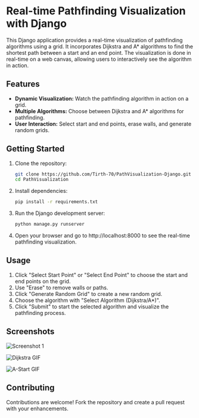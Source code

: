 # Real-time Pathfinding Visualization with Django

This Django application provides a real-time visualization of pathfinding algorithms using a grid. It incorporates Dijkstra and A* algorithms to find the shortest path between a start and an end point. The visualization is done in real-time on a web canvas, allowing users to interactively see the algorithm in action.

## Features
- **Dynamic Visualization:** Watch the pathfinding algorithm in action on a grid.
- **Multiple Algorithms:** Choose between Dijkstra and A* algorithms for pathfinding.
- **User Interaction:** Select start and end points, erase walls, and generate random grids.

## Getting Started

1. Clone the repository:
    ```bash
    git clone https://github.com/Tirth-70/PathVisualization-Django.git
    cd PathVisualization
    ```

2. Install dependencies:
    ```bash
    pip install -r requirements.txt
    ```

3. Run the Django development server:
    ```bash
    python manage.py runserver
    ```

4. Open your browser and go to http://localhost:8000 to see the real-time pathfinding visualization.

## Usage

1. Click "Select Start Point" or "Select End Point" to choose the start and end points on the grid.
2. Use "Erase" to remove walls or paths.
3. Click "Generate Random Grid" to create a new random grid.
4. Choose the algorithm with "Select Algorithm (Dijkstra/A*)".
5. Click "Submit" to start the selected algorithm and visualize the pathfinding process.

## Screenshots

![Screenshot 1](images/1.png)

![Dijkstra GIF](images/dijkstra.gif)

![A-Start GIF](images/astar.gif)

## Contributing

Contributions are welcome! Fork the repository and create a pull request with your enhancements.
